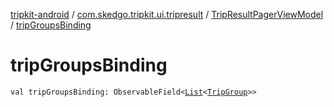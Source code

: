 [tripkit-android](../../index.md) / [com.skedgo.tripkit.ui.tripresult](../index.md) / [TripResultPagerViewModel](index.md) / [tripGroupsBinding](./trip-groups-binding.md)

# tripGroupsBinding

`val tripGroupsBinding: ObservableField<`[`List`](https://kotlinlang.org/api/latest/jvm/stdlib/kotlin.collections/-list/index.html)`<`[`TripGroup`](../../skedgo.tripkit.routing/-trip-group/index.md)`>>`